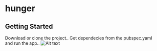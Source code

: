 # hunger

## Getting Started
Download or clone the project.. Get dependecies from the pubspec.yaml and run the app..
![Alt text]("Screenshot_1579372449.png")
